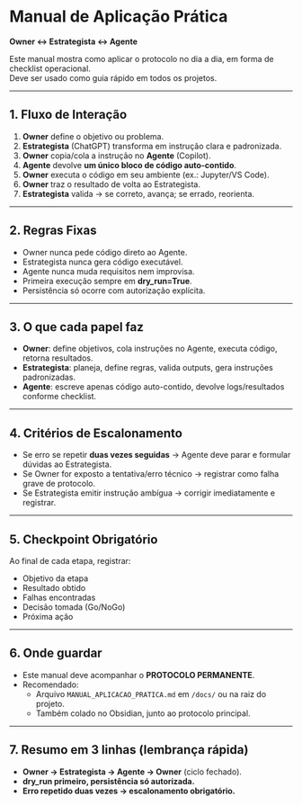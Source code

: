 # Manual de Aplicação Prática
**Owner ↔ Estrategista ↔ Agente**

Este manual mostra como aplicar o protocolo no dia a dia, em forma de checklist operacional.  
Deve ser usado como guia rápido em todos os projetos.

---

## 1. Fluxo de Interação

1. **Owner** define o objetivo ou problema.  
2. **Estrategista** (ChatGPT) transforma em instrução clara e padronizada.  
3. **Owner** copia/cola a instrução no **Agente** (Copilot).  
4. **Agente** devolve **um único bloco de código auto-contido**.  
5. **Owner** executa o código em seu ambiente (ex.: Jupyter/VS Code).  
6. **Owner** traz o resultado de volta ao Estrategista.  
7. **Estrategista** valida → se correto, avança; se errado, reorienta.  

---

## 2. Regras Fixas

- Owner nunca pede código direto ao Agente.  
- Estrategista nunca gera código executável.  
- Agente nunca muda requisitos nem improvisa.  
- Primeira execução sempre em **dry_run=True**.  
- Persistência só ocorre com autorização explícita.  

---

## 3. O que cada papel faz

- **Owner**: define objetivos, cola instruções no Agente, executa código, retorna resultados.  
- **Estrategista**: planeja, define regras, valida outputs, gera instruções padronizadas.  
- **Agente**: escreve apenas código auto-contido, devolve logs/resultados conforme checklist.  

---

## 4. Critérios de Escalonamento

- Se erro se repetir **duas vezes seguidas** → Agente deve parar e formular dúvidas ao Estrategista.  
- Se Owner for exposto a tentativa/erro técnico → registrar como falha grave de protocolo.  
- Se Estrategista emitir instrução ambígua → corrigir imediatamente e registrar.  

---

## 5. Checkpoint Obrigatório

Ao final de cada etapa, registrar:  
- Objetivo da etapa  
- Resultado obtido  
- Falhas encontradas  
- Decisão tomada (Go/NoGo)  
- Próxima ação  

---

## 6. Onde guardar

- Este manual deve acompanhar o **PROTOCOLO PERMANENTE**.  
- Recomendado:  
  - Arquivo `MANUAL_APLICACAO_PRATICA.md` em `/docs/` ou na raiz do projeto.  
  - Também colado no Obsidian, junto ao protocolo principal.  

---

## 7. Resumo em 3 linhas (lembrança rápida)

- **Owner → Estrategista → Agente → Owner** (ciclo fechado).  
- **dry_run primeiro, persistência só autorizada.**  
- **Erro repetido duas vezes → escalonamento obrigatório.**  
